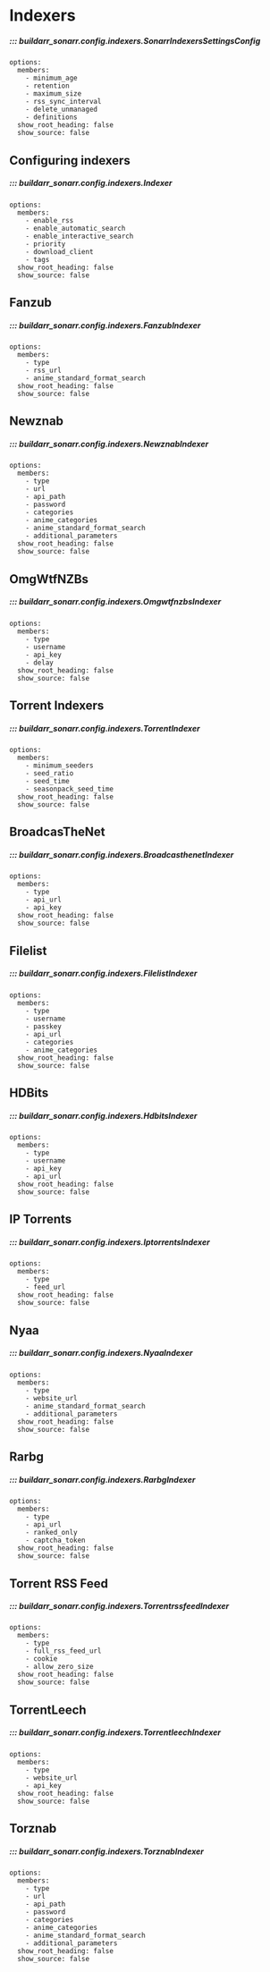 # Indexers

##### ::: buildarr_sonarr.config.indexers.SonarrIndexersSettingsConfig
    options:
      members:
        - minimum_age
        - retention
        - maximum_size
        - rss_sync_interval
        - delete_unmanaged
        - definitions
      show_root_heading: false
      show_source: false

## Configuring indexers

##### ::: buildarr_sonarr.config.indexers.Indexer
    options:
      members:
        - enable_rss
        - enable_automatic_search
        - enable_interactive_search
        - priority
        - download_client
        - tags
      show_root_heading: false
      show_source: false

## Fanzub

##### ::: buildarr_sonarr.config.indexers.FanzubIndexer
    options:
      members:
        - type
        - rss_url
        - anime_standard_format_search
      show_root_heading: false
      show_source: false

## Newznab

##### ::: buildarr_sonarr.config.indexers.NewznabIndexer
    options:
      members:
        - type
        - url
        - api_path
        - password
        - categories
        - anime_categories
        - anime_standard_format_search
        - additional_parameters
      show_root_heading: false
      show_source: false

## OmgWtfNZBs

##### ::: buildarr_sonarr.config.indexers.OmgwtfnzbsIndexer
    options:
      members:
        - type
        - username
        - api_key
        - delay
      show_root_heading: false
      show_source: false

## Torrent Indexers

##### ::: buildarr_sonarr.config.indexers.TorrentIndexer
    options:
      members:
        - minimum_seeders
        - seed_ratio
        - seed_time
        - seasonpack_seed_time
      show_root_heading: false
      show_source: false

## BroadcasTheNet

##### ::: buildarr_sonarr.config.indexers.BroadcasthenetIndexer
    options:
      members:
        - type
        - api_url
        - api_key
      show_root_heading: false
      show_source: false

## Filelist

##### ::: buildarr_sonarr.config.indexers.FilelistIndexer
    options:
      members:
        - type
        - username
        - passkey
        - api_url
        - categories
        - anime_categories
      show_root_heading: false
      show_source: false

## HDBits

##### ::: buildarr_sonarr.config.indexers.HdbitsIndexer
    options:
      members:
        - type
        - username
        - api_key
        - api_url
      show_root_heading: false
      show_source: false

## IP Torrents

##### ::: buildarr_sonarr.config.indexers.IptorrentsIndexer
    options:
      members:
        - type
        - feed_url
      show_root_heading: false
      show_source: false

## Nyaa

##### ::: buildarr_sonarr.config.indexers.NyaaIndexer
    options:
      members:
        - type
        - website_url
        - anime_standard_format_search
        - additional_parameters
      show_root_heading: false
      show_source: false

## Rarbg

##### ::: buildarr_sonarr.config.indexers.RarbgIndexer
    options:
      members:
        - type
        - api_url
        - ranked_only
        - captcha_token
      show_root_heading: false
      show_source: false

## Torrent RSS Feed

##### ::: buildarr_sonarr.config.indexers.TorrentrssfeedIndexer
    options:
      members:
        - type
        - full_rss_feed_url
        - cookie
        - allow_zero_size
      show_root_heading: false
      show_source: false

## TorrentLeech

##### ::: buildarr_sonarr.config.indexers.TorrentleechIndexer
    options:
      members:
        - type
        - website_url
        - api_key
      show_root_heading: false
      show_source: false

## Torznab

##### ::: buildarr_sonarr.config.indexers.TorznabIndexer
    options:
      members:
        - type
        - url
        - api_path
        - password
        - categories
        - anime_categories
        - anime_standard_format_search
        - additional_parameters
      show_root_heading: false
      show_source: false
